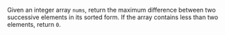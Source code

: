 Given an integer array `nums`, return the maximum difference between two successive elements in its sorted form. If the array contains less than two elements, return `0`.